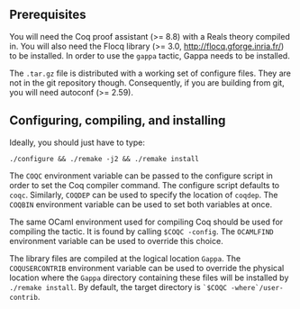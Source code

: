 Prerequisites
-------------

You will need the Coq proof assistant (>= 8.8) with a Reals theory compiled
in. You will also need the Flocq library (>= 3.0, http://flocq.gforge.inria.fr/)
to be installed. In order to use the `gappa` tactic, Gappa needs to be installed.

The `.tar.gz` file is distributed with a working set of configure files. They
are not in the git repository though. Consequently, if you are building from
git, you will need autoconf (>= 2.59).


Configuring, compiling, and installing
--------------------------------------

Ideally, you should just have to type:

    ./configure && ./remake -j2 && ./remake install

The `COQC` environment variable can be passed to the configure script in order
to set the Coq compiler command. The configure script defaults to `coqc`.
Similarly, `COQDEP` can be used to specify the location of `coqdep`. The
`COQBIN` environment variable can be used to set both variables at once.

The same OCaml environment used for compiling Coq should be used for
compiling the tactic. It is found by calling `$COQC -config`. The `OCAMLFIND`
environment variable can be used to override this choice.

The library files are compiled at the logical location `Gappa`. The
`COQUSERCONTRIB` environment variable can be used to override the
physical location where the `Gappa` directory containing these files will
be installed by `./remake install`. By default, the target directory is
`` `$COQC -where`/user-contrib ``.
